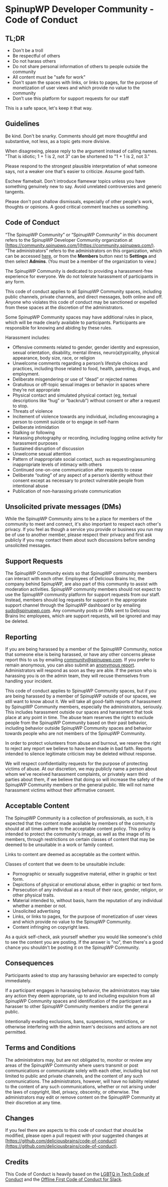 # SpinupWP Developer Community - Code of Conduct

## TL;DR

* Don't be a troll
* Be respectful of others
* Do not harass others
* Do not share personal information of others to people outside the community
* All content must be "safe for work"
* Don't spam the spaces with links, or links to pages, for the purpose of monetization of user views and which provide no value to the community
* Don’t use this platform for support requests for our staff

This is a safe space, let's keep it that way.

## Guidelines

Be kind. Don't be snarky. Comments should get more thoughtful and substantive, not less, as a topic gets more divisive.

When disagreeing, please reply to the argument instead of calling names. "That is idiotic; 1 + 1 is 2, not 3" can be shortened to "1 + 1 is 2, not 3."

Please respond to the strongest plausible interpretation of what someone says, not a weaker one that's easier to criticize. Assume good faith.

Eschew flamebait. Don't introduce flamewar topics unless you have something genuinely new to say. Avoid unrelated controversies and generic tangents.

Please don't post shallow dismissals, especially of other people's work, thoughts or opinions. A good critical comment teaches us something.

## Code of Conduct

“The SpinupWP Community” or “SpinupWP Community” in this document refers to the SpinupWP Developer Community organization at [https://community.spinupwp.com/](https://community.spinupwp.com/). “The administrators” refers to the administrators on this organization, which can be accessed [here](https://community.spinupwp.com/members?active=admins), or from the **Members** button next to **Settings** and then select **Admins**. (You must be a member of the organization to view.)

The SpinupWP Community is dedicated to providing a harassment-free experience for everyone. We do not tolerate harassment of participants in any form.

This code of conduct applies to all SpinupWP Community spaces, including public channels, private channels, and direct messages, both online and off. Anyone who violates this code of conduct may be sanctioned or expelled from these spaces at the discretion of the administrators.

Some SpinupWP Community spaces may have additional rules in place, which will be made clearly available to participants. Participants are responsible for knowing and abiding by these rules.

Harassment includes:

* Offensive comments related to gender, gender identity and expression, sexual orientation, disability, mental illness, neuro(a)typicality, physical appearance, body size, race, or religion
* Unwelcome comments regarding a person’s lifestyle choices and practices, including those related to food, health, parenting, drugs, and employment.
* Deliberate misgendering or use of “dead” or rejected names
* Gratuitous or off-topic sexual images or behavior in spaces where they’re not appropriate
* Physical contact and simulated physical contact (eg, textual descriptions like “hug” or “backrub”) without consent or after a request to stop.
* Threats of violence
* Incitement of violence towards any individual, including encouraging a person to commit suicide or to engage in self-harm
* Deliberate intimidation
* Stalking or following
* Harassing photography or recording, including logging online activity for harassment purposes
* Sustained disruption of discussion
* Unwelcome sexual attention
* Pattern of inappropriate social contact, such as requesting/assuming inappropriate levels of intimacy with others
* Continued one-on-one communication after requests to cease
* Deliberate “outing” of any aspect of a person’s identity without their consent except as necessary to protect vulnerable people from intentional abuse
* Publication of non-harassing private communication

## Unsolicited private messages (DMs)

While the SpinupWP Community aims to be a place for members of the community to meet and connect, it's also important to respect each other's privacy. If you feel as though a service you provide or business you run may be of use to another member, please respect their privacy and first ask publicly if you may contact them about such discussions before sending unsolicited messages.

## Support Requests

The SpinupWP Community exists so that SpinupWP community members can interact with each other. Employees of Delicious Brains Inc, the company behind SpinupWP, are also part of this community to assist with moderation activities. SpinupWP community members should not expect to use the SpinupWP community platform for support requests from our staff. Instead, members should log requests for support in the appropriate support channel through the SpinupWP dashboard or by emailing sudo@spinupwp.com. Any community posts or DMs sent to Delicious Brains Inc employees, which are support requests, will be ignored and may be deleted.

## Reporting

If you are being harassed by a member of the SpinupWP Community, notice that someone else is being harassed, or have any other concerns please report this to us by emailing community@spinupwp.com. If you prefer to remain anonymous, you can also submit an [anonymous report](https://spinupwp.com/community-report). Administrators will respond as soon as they are able. If the person who is harassing you is on the admin team, they will recuse themselves from handling your incident.

This code of conduct applies to SpinupWP Community spaces, but if you are being harassed by a member of SpinupWP outside of our spaces, we still want to know about it. We will take all good-faith reports of harassment by SpinupWP Community members, especially the administrators, seriously. This includes harassment outside our spaces and harassment that took place at any point in time. The abuse team reserves the right to exclude people from the SpinupWP Community based on their past behavior, including behavior outside SpinupWP Community spaces and behavior towards people who are not members of the SpinupWP Community.

In order to protect volunteers from abuse and burnout, we reserve the right to reject any report we believe to have been made in bad faith. Reports intended to silence legitimate criticism may be deleted without response.

We will respect confidentiality requests for the purpose of protecting victims of abuse. At our discretion, we may publicly name a person about whom we’ve received harassment complaints, or privately warn third parties about them, if we believe that doing so will increase the safety of the SpinupWP Community members or the general public. We will not name harassment victims without their affirmative consent.

## Acceptable Content

The SpinupWP Community is a collection of professionals, as such, it is expected that the content made available by members of the community should at all times adhere to the acceptable content policy. This policy is intended to protect the community's image, as well as the image of its members, through restrictions on certain classes of content that may be deemed to be unsuitable in a work or family context.

Links to content are deemed as acceptable as the content within.

Classes of content that we deem to be unsuitable include:

- Pornographic or sexually suggestive material, either in graphic or text form.
- Depictions of physical or emotional abuse, either in graphic or text form.
- Persecution of any individual as a result of their race, gender, religion, or other physical traits.
- Material intended to, without basis, harm the reputation of any individual whether a member or not.
- Unsolicited advertising
- Links, or links to pages, for the purpose of monetization of user views and which provide no value to the SpinupWP Community.
- Content infringing on copyright laws.

As a quick self-check, ask yourself whether you would like someone's child to see the content you are posting. If the answer is "no", then there's a good chance you shouldn't be posting it on the SpinupWP Community.

## Consequences

Participants asked to stop any harassing behavior are expected to comply immediately.

If a participant engages in harassing behavior, the administrators may take any action they deem appropriate, up to and including expulsion from all SpinupWP Community spaces and identification of the participant as a harasser to other SpinupWP Community members and/or the general public.

Intentionally evading exclusions, bans, suspensions, restrictions, or otherwise interfering with the admin team's decisions and actions are not permitted.

## Terms and Conditions

The administrators may, but are not obligated to, monitor or review any areas of the SpinupWP Community where users transmit or post communications or communicate solely with each other, including but not limited to public and private channels, and the content of any such communications. The administrators, however, will have no liability related to the content of any such communications, whether or not arising under the laws of copyright, libel, privacy, obscenity, or otherwise. The administrators may edit or remove content on the SpinupWP Community at their discretion at any time.

## Changes

If you feel there are aspects to this code of conduct that should be modified, please open a pull request with your suggested changes at [https://github.com/deliciousbrains/code-of-conduct](https://github.com/deliciousbrains/code-of-conduct).

## Credits

This Code of Conduct is heavily based on the [LGBTQ in Tech Code of Conduct](http://lgbtq.technology/coc.html) and the [Offline First Code of Conduct for Slack](http://offlinefirst.org/code-of-conduct/).
